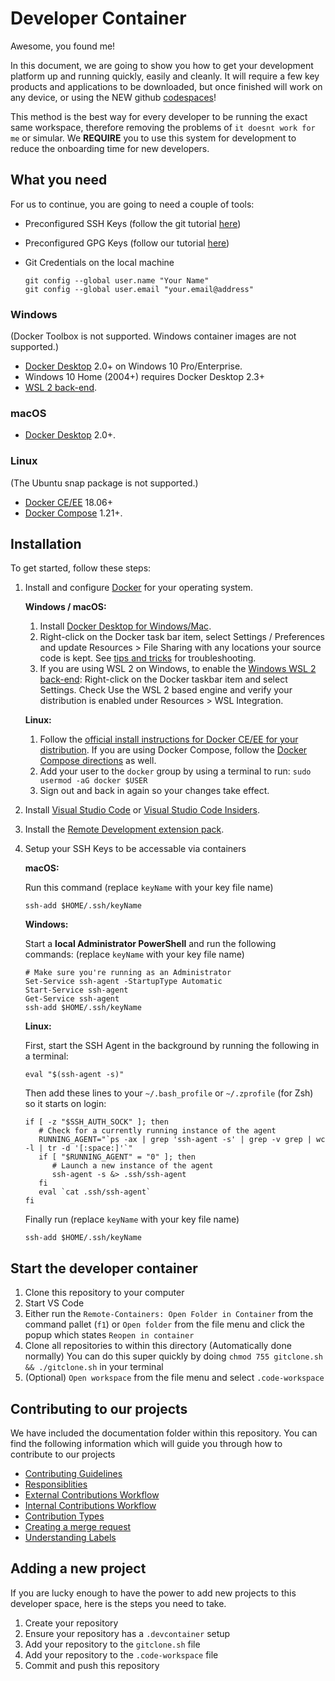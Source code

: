 # Developer Container

Awesome, you found me!

In this document, we are going to show you how to get your development platform up and running quickly, easily and cleanly. It will require a few key products and applications to be downloaded, but once finished will work on any device, or using the NEW github [codespaces](https://github.com/codespaces)!

This method is the best way for every developer to be running the exact same workspace, therefore removing the problems of `it doesnt work for me` or simular. We **REQUIRE** you to use this system for development to reduce the onboarding time for new developers.

## What you need

For us to continue, you are going to need a couple of tools:

- Preconfigured SSH Keys (follow the git tutorial [here](https://docs.github.com/en/free-pro-team@latest/github/authenticating-to-github/generating-a-new-ssh-key-and-adding-it-to-the-ssh-agent))
- Preconfigured GPG Keys (follow our tutorial [here](./.devdocs/getting-started/contributing/gpgkey.md))
- Git Credentials on the local machine

  ```shell
  git config --global user.name "Your Name"
  git config --global user.email "your.email@address"
  ```

### Windows

(Docker Toolbox is not supported. Windows container images are not supported.)

- [Docker Desktop](https://www.docker.com/products/docker-desktop) 2.0+ on Windows 10 Pro/Enterprise.
- Windows 10 Home (2004+) requires Docker Desktop 2.3+
- [WSL 2 back-end](https://aka.ms/vscode-remote/containers/docker-wsl2).

### macOS

- [Docker Desktop](https://www.docker.com/products/docker-desktop) 2.0+.

### Linux

(The Ubuntu snap package is not supported.)

- [Docker CE/EE](https://docs.docker.com/install/#supported-platforms) 18.06+
- [Docker Compose](https://docs.docker.com/compose/install) 1.21+.

## Installation

To get started, follow these steps:

1. Install and configure [Docker](https://www.docker.com/get-started) for your operating system.

   **Windows / macOS:**

   1. Install [Docker Desktop for Windows/Mac](https://www.docker.com/products/docker-desktop).
   2. Right-click on the Docker task bar item, select Settings / Preferences and update Resources > File Sharing with any locations your source code is kept. See [tips and tricks](https://code.visualstudio.com/docs/remote/troubleshooting#_container-tips) for troubleshooting.
   3. If you are using WSL 2 on Windows, to enable the [Windows WSL 2 back-end](https://aka.ms/vscode-remote/containers/docker-wsl2): Right-click on the Docker taskbar item and select Settings. Check Use the WSL 2 based engine and verify your distribution is enabled under Resources > WSL Integration.

   **Linux:**

   1. Follow the [official install instructions for Docker CE/EE for your distribution](https://docs.docker.com/install/#supported-platforms). If you are using Docker Compose, follow the [Docker Compose directions](https://docs.docker.com/compose/install/) as well.
   2. Add your user to the `docker` group by using a terminal to run: `sudo usermod -aG docker $USER`
   3. Sign out and back in again so your changes take effect.

2. Install [Visual Studio Code](https://code.visualstudio.com/) or [Visual Studio Code Insiders](https://code.visualstudio.com/insiders/).
3. Install the [Remote Development extension pack](https://aka.ms/vscode-remote/download/extension).
4. Setup your SSH Keys to be accessable via containers

   **macOS:**

   Run this command (replace `keyName` with your key file name)

   ```shell
   ssh-add $HOME/.ssh/keyName
   ```

   **Windows:**

   Start a **local Administrator PowerShell** and run the following commands: (replace `keyName` with your key file name)

   ```shell
   # Make sure you're running as an Administrator
   Set-Service ssh-agent -StartupType Automatic
   Start-Service ssh-agent
   Get-Service ssh-agent
   ssh-add $HOME/.ssh/keyName
   ```

   **Linux:**

   First, start the SSH Agent in the background by running the following in a terminal:

   ```shell
   eval "$(ssh-agent -s)"
   ```

   Then add these lines to your `~/.bash_profile` or `~/.zprofile` (for Zsh) so it starts on login:

   ```shell
   if [ -z "$SSH_AUTH_SOCK" ]; then
      # Check for a currently running instance of the agent
      RUNNING_AGENT="`ps -ax | grep 'ssh-agent -s' | grep -v grep | wc -l | tr -d '[:space:]'`"
      if [ "$RUNNING_AGENT" = "0" ]; then
         # Launch a new instance of the agent
         ssh-agent -s &> .ssh/ssh-agent
      fi
      eval `cat .ssh/ssh-agent`
   fi
   ```

   Finally run (replace `keyName` with your key file name)

   ```shell
   ssh-add $HOME/.ssh/keyName
   ```

## Start the developer container

1. Clone this repository to your computer
2. Start VS Code
3. Either run the `Remote-Containers: Open Folder in Container` from the command pallet (`f1`) or `Open folder` from the file menu and click the popup which states `Reopen in container`
4. Clone all repositories to within this directory (Automatically done normally)
   You can do this super quickly by doing `chmod 755 gitclone.sh && ./gitclone.sh` in your terminal
5. (Optional) `Open workspace` from the file menu and select `.code-workspace`

## Contributing to our projects

We have included the documentation folder within this repository. You can find the following information which will guide you through how to contribute to our projects

- [Contributing Guidelines](./.devdocs/getting-started/contributing/contributing.md#why-the-guidelines)
- [Responsiblities](./.devdocs/getting-started/contributing/contributing.md#responsibilities)
- [External Contributions Workflow](./.devdocs/getting-started/contributing/contributing.md#external-contributions-workflow)
- [Internal Contributions Workflow](./.devdocs/getting-started/contributing/contributing.md#internal-contributions-workflow)
- [Contribution Types](./.devdocs/getting-started/contributing/contributing.md#contribution-types)
- [Creating a merge request](./.devdocs/getting-started/contributing/contributing.md#creating-a-merge-request)
- [Understanding Labels](./.devdocs/getting-started/contributing/contributing.md#understanding-labels)

## Adding a new project

If you are lucky enough to have the power to add new projects to this developer space, here is the steps you need to take.

1. Create your repository
2. Ensure your repository has a `.devcontainer` setup
3. Add your repository to the `gitclone.sh` file
4. Add your repository to the `.code-workspace` file
5. Commit and push this repository

